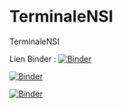 # TerminaleNSI
TerminaleNSI

Lien Binder :
[![Binder](https://mybinder.org/badge_logo.svg)](https://mybinder.org/v2/gh/fran6rignanese/TerminaleNSI/HEAD?filepath=TParbresBibaires.ipynb)

[![Binder](https://mybinder.org/badge_logo.svg)](https://mybinder.org/v2/gh/fran6rignanese/TerminaleNSI/HEAD?filepath=TParbresBinairesDeRecherche.ipynb)

[![Binder](https://mybinder.org/badge_logo.svg)](https://mybinder.org/v2/gh/fran6rignanese/TerminaleNSI/HEAD?filepath=essai.ipynb)

